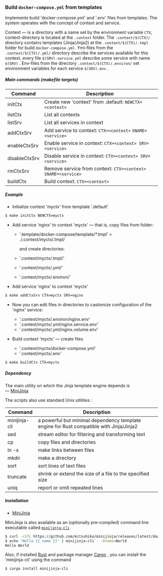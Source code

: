 ### Build `docker-compose.yml` from templates

Implements build 'docker-compose.yml' and '.env' files from templates. 
The system operates with the concept of context and service.

Context — is a directory with a name set by the environment variable `CTX`, context-directory is located at the `.context` folder.
The `.context/$(CTX)/` directory contains templates (Jinja/Jinja2) 
at the `.context/$(CTX)/.tmpl` folder for build `docker-compose.yml`.
Yml-files from the `.context/$(CTX)/.yml/` directory describe the services available for this context, every file `$(SRV).service.yml` describe some service with name `$(SRV)` .
Env-files from the directory `.context/$(CTX)/.environ/`  set environment variables for each service  `$(SRV).env` .

##### Main commands (makefile targets)

| Command       | Description                                                    |
| ------------- | -------------------------------------------------------------- |
| initCtx       | Create new 'context' from .default: `NEWCTX=<context>`         |
| listCtx       | List all contexts                                              |
| listSrv       | List all services in context                                   |
| addCtxSrv     | Add service to context:      `CTX=<context>` `SNAME=<service>` |
| enableCtxSrv  | Enable service in context:   `CTX=<context> SRV=<service>`     |
| disableCtxSrv | Disable service in context:  `CTX=<context> SRV=<service>`     |
| rmCtxSrv      | Remove service from context: `CTX=<context>` `SNAME=<service>` |
| buildCtx      | Build context: `CTX=<context>`                                 |

##### Example

+ Initialize context 'myctx' from template '.default'
  
```bash
$ make initCtx NEWCTX=myctx
```
+ Add service 'nginx' to context 'myctx' — that is, copy files from folder:
  - '.template/docker-compose/template/*.tmpl' > ./.context/myctx/.tmpl/

    and create directories:

  - '.context/myctx/.tmpl/'
  - '.context/myctx/.yml/'
  - '.context/myctx/.environ/'

+ Add service 'nginx' to context 'myctx'
```bash
$ make addCtxSrv CTX=myctx SRV=nginx
```

+ Now you can edit files in directories to castomize configuration of the 'nginx' service:

  - '.context/myctx/.environ/nginx.env'
  - '.context/myctx/.yml/nginx.service.env'
  - '.context/myctx/.yml/nginx.volume.env'


+ Build context 'myctx' — create files
  - '.context/myctx/docker-compose.yml'
  - '.context/myctx/.env'

```bash
$ make buildCtx CTX=myctx
```

##### Dependency

The main utility on which the Jinja template engine depends is  
—  [MiniJinja](https://github.com/mitsuhiko/minijinja)

The scripts also use standard Unix utilities : 

| Command       | Description                                                |
| ------------- | ---------------------------------------------------------- |
| minijinja-cli | a powerful but minimal dependency template engine for Rust compatible with Jinja/Jinja2 |
| sed           | stream editor for filtering and transforming text          |
| cp            | copy files and directories                                 |
| ln -s         | make links between files                                   |
| mkdir         | make a directory                                           |
| sort          | sort lines of text files                                   |
| truncate      | shrink or extend the size of a file to the specified size  |
| uniq          | report or omit repeated lines                              |


##### Installation

+ [MiniJinja](https://github.com/mitsuhiko/minijinja) 

MiniJinja is also available as an (optionally pre-compiled) command line executable
called [`minijinja-cli`](https://github.com/mitsuhiko/minijinja/tree/main/minijinja-cli)
```bash
$ curl -sSfL https://github.com/mitsuhiko/minijinja/releases/latest/download/minijinja-cli-installer.sh | sh
$ echo "Hello {{ name }}" | minijinja-cli - -Dname=World
Hello World
```

Also, if installed [Rust](https://www.rust-lang.org/tools/install) and package manager [Cargo](https://doc.rust-lang.org/stable/cargo/) , you can install the 'minijinja-cli' using the command


```bash
$ cargo install minijinja-cli
```
